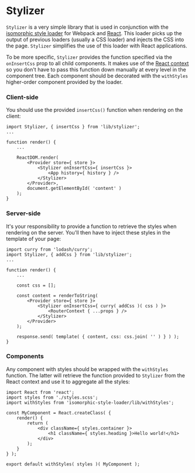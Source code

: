 Stylizer
========

`Stylizer` is a very simple library that is used in conjunction with the [isomorphic style loader](https://github.com/kriasoft/isomorphic-style-loader/) for Webpack and [React](https://facebook.github.io/react/). This loader picks up the output of previous loaders (usually a CSS loader) and injects the CSS into the page. `Stylizer` simplifies the use of this loader with React applications. 

To be more specific, `Stylizer` provides the function specified via the `onInsertCss` prop to all child components. It makes use of the [React context](https://facebook.github.io/react/docs/context.html) so you don't have to pass this function down manually at every level in the component tree. Each component should be decorated with the `withStyles` higher-order component provided by the loader. 


### Client-side

You should use the provided `insertCss()` function when rendering on the client:

```
import Stylizer, { insertCss } from 'lib/stylizer';
...

function render() {
	...

	ReactDOM.render(
		<Provider store={ store }>
			<Stylizer onInsertCss={ insertCss }>
				<App history={ history } />
			</Stylizer>
		</Provider>,
		document.getElementById( 'content' )
	);
}
```


### Server-side

It's your responsibility to provide a function to retrieve the styles when rendering on the server. You'll then have to inject these styles in the template of your page:

```
import curry from 'lodash/curry';
import Stylizer, { addCss } from 'lib/stylizer';
...

function render() {
	...

	const css = [];
	
	const content = renderToString(
		<Provider store={ store }>
			<Stylizer onInsertCss={ curry( addCss )( css ) }>
				<RouterContext { ...props } />
			</Stylizer>
		</Provider>
	);

	response.send( template( { content, css: css.join( '' ) } ) );
}
```


### Components

Any component with styles should be wrapped with the `withStyles` function. The latter will retrieve the function provided to `Stylizer` from the React context and use it to aggregate all the styles:

```
import React from 'react';
import styles from './styles.scss';
import withStyles from 'isomorphic-style-loader/lib/withStyles';

const MyComponent = React.createClass( {
	render() {
		return (
			<div className={ styles.container }>
				<h1 className={ styles.heading }>Hello world!</h1>
			</div>
		);
	}
} );

export default withStyles( styles )( MyComponent );
```